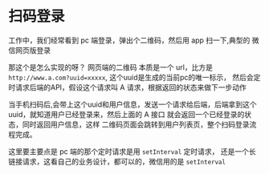 <!--
 * @Author: hucheng
 * @Date: 2019-09-08 08:28:45
 * @Description: here is des
 -->
# 扫码登录

工作中，我们经常看到 pc 端登录，弹出个二维码，然后用 app 扫一下,典型的 微信网页版登录

那这个是怎么实现的呀？
网页端的二维码 本质是一个 url，比方是 `http://www.a.com?uuid=xxxxx`, 这个uuid是生成的当前pc的唯一标示，
然后会定时请求后端的API，假设这个请求叫 A 请求，根据返回的状态来做下一步动作

当手机扫码后,会带上这个uuid和用户信息，发送一个请求给后端，后端拿到这个 uuid，就知道用户已经登录来，然后上面的 A 接口
就会返回一个已经登录的状态，同时返回用户信息，这样 二维码页面会跳转到用户列表页，整个扫码登录流程完成。

这里要主要点是 pc 端的那个定时请求是用 `setInterval` 定时请求， 还是一个长链接请求，这看自己的业务设计，都可以的，微信用的是 `setInterval`

